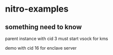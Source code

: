 # nitro-examples

## something need to know
parent instance with cid 3
must start vsock for kms

demo with cid 16 for enclave server

